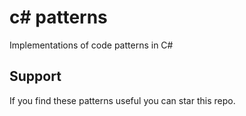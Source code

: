 # c# patterns
Implementations of code patterns in C#

## Support
If you find these patterns useful you can star this repo.
